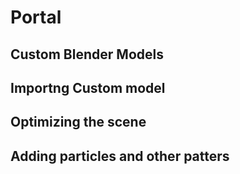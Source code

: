 # Portal

## Custom Blender Models

## Importng Custom model

## Optimizing the scene

## Adding particles and other patters

``` javascript

```
